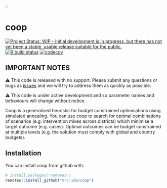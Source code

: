 
<!-- README.md is generated from README.Rmd. Please edit that file -->

<img src="https://github.com/mrc-ide/coop/blob/master/coop_logo.jpg" alt="Drawing" align="centre" style="width: 10px; border: 0;"/>

# coop

<!-- badges: start -->

[![Project Status: WIP – Initial development is in progress, but there
has not yet been a stable, usable release suitable for the
public.](https://www.repostatus.org/badges/latest/wip.svg)](https://www.repostatus.org/#wip)
[![R build
status](https://github.com/mrc-ide/coop/workflows/R-CMD-check/badge.svg)](https://github.com/mrc-ide/coop/actions)
[![codecov](https://codecov.io/gh/mrc-ide/nimue/branch/master/graph/badge.svg)](https://codecov.io/gh/mrc-ide/coop)
<!-- badges: end -->

## IMPORTANT NOTES

:warning: This code is released with no support. Please submit any
questions or bugs as [issues](https://github.com/mrc-ide/coop/issues)
and we will try to address them as quickly as possible.

:warning: This code is under active development and so parameter names
and behaviours will change without notice.

Coop is a generalised heuristic for budget constrained optimisations
using simulated annealing. You can use coop to search for optimal
combinations of scenarios (e.g. intervention mixes across districts)
which minimise a target outcome (e.g. cases). Optimal outcomes can be
budget constrained at multiple levels (e.g. the solution must comply
with global and country budgets).

## Installation

You can install coop from github with:

``` r
# install.packages("remotes")
remotes::install_github("mrc-ide/coop")
```
